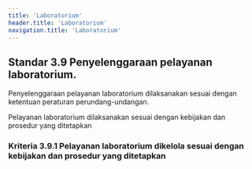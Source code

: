 ```yaml
---
title: 'Laboratorium'
header.title: 'Laboratorium'
navigation.title: 'Laboratorium'
---
```


## Standar 3.9 Penyelenggaraan pelayanan laboratorium. 



Penyelenggaraan pelayanan laboratorium dilaksanakan sesuai dengan ketentuan peraturan perundang-undangan. 

Pelayanan laboratorium dilaksanakan sesuai dengan kebijakan dan prosedur yang ditetapkan 

### Kriteria 3.9.1 Pelayanan laboratorium dikelola sesuai dengan kebijakan dan prosedur yang ditetapkan 


